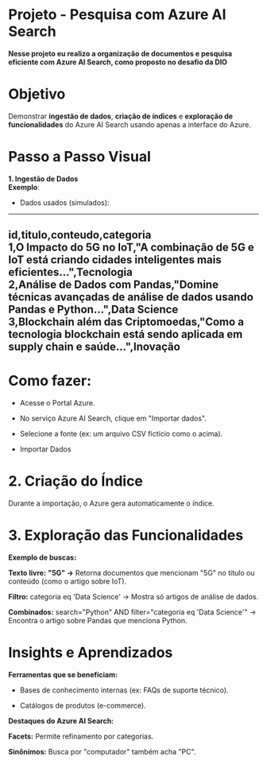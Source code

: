 # Projeto - Pesquisa com Azure AI Search 
**Nesse projeto eu realizo a organização de documentos e pesquisa eficiente com Azure AI Search, como proposto no desafio da DIO**

# Objetivo  
Demonstrar **ingestão de dados**, **criação de índices** e **exploração de funcionalidades** do Azure AI Search usando apenas a interface do Azure.  


# **Passo a Passo Visual**  

 **1. Ingestão de Dados**  
**Exemplo**:  
- Dados usados (simulados):  
---
id,titulo,conteudo,categoria  
1,O Impacto do 5G no IoT,"A combinação de 5G e IoT está criando cidades inteligentes mais eficientes...",Tecnologia  
2,Análise de Dados com Pandas,"Domine técnicas avançadas de análise de dados usando Pandas e Python...",Data Science  
3,Blockchain além das Criptomoedas,"Como a tecnologia blockchain está sendo aplicada em supply chain e saúde...",Inovação
---
# **Como fazer:**

- Acesse o Portal Azure.

- No serviço Azure AI Search, clique em "Importar dados".

- Selecione a fonte (ex: um arquivo CSV fictício como o acima).

- Importar Dados

# **2. Criação do Índice**

Durante a importação, o Azure gera automaticamente o índice.

# **3. Exploração das Funcionalidades**
**Exemplo de buscas:**

**Texto livre:**
**"5G" →** Retorna documentos que mencionam "5G" no título ou conteúdo (como o artigo sobre IoT).

**Filtro:**
categoria eq 'Data Science' → Mostra só artigos de análise de dados.

**Combinados:**
search="Python" AND filter="categoria eq 'Data Science'" → Encontra o artigo sobre Pandas que menciona Python.


# Insights e Aprendizados
**Ferramentas que se beneficiam:**

- Bases de conhecimento internas (ex: FAQs de suporte técnico).

- Catálogos de produtos (e-commerce).

**Destaques do Azure AI Search:**

**Facets:** Permite refinamento por categorias.

**Sinônimos:** Busca por "computador" também acha "PC".
